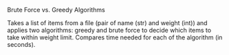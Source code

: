 Brute Force vs. Greedy Algorithms

Takes a list of items from a file (pair of name (str) and weight (int)) and applies two algorithms: greedy and brute force to decide
which items to take within weight limit. Compares time needed for each of the algorithm (in seconds).
